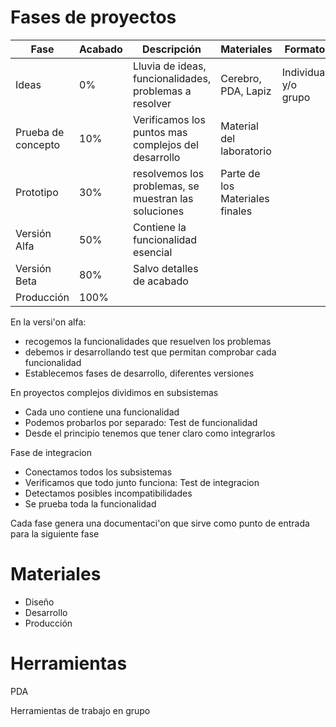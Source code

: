 # Fases de proyectos

|Fase| Acabado|Descripción |Materiales | Formato
|---|---|---|---|---
|Ideas|0%| Lluvia de ideas, funcionalidades, problemas a resolver| Cerebro, PDA, Lapiz| Individual y/o grupo
|Prueba de concepto|10%|Verificamos los puntos mas complejos del desarrollo|Material del laboratorio||
|Prototipo|30%|resolvemos los problemas, se muestran las soluciones|Parte de los Materiales finales||
|Versión Alfa|50%|Contiene la funcionalidad esencial|||
|Versión Beta|80%|Salvo detalles de acabado|||
|Producción|100%|||||



En la  versi'on alfa:
* recogemos la funcionalidades que resuelven los problemas
* debemos ir desarrollando test que permitan comprobar cada funcionalidad
* Establecemos fases de desarrollo, diferentes versiones


En proyectos complejos dividimos en subsistemas
* Cada uno contiene una funcionalidad
* Podemos probarlos por separado: Test de funcionalidad
* Desde el principio tenemos que tener claro como integrarlos


Fase de integracion
* Conectamos todos los subsistemas
* Verificamos que todo junto funciona: Test de integracion
* Detectamos posibles incompatibilidades
* Se prueba toda la funcionalidad


Cada fase genera una documentaci'on que sirve como punto de entrada para la siguiente fase

# Materiales

* Diseño
* Desarrollo
* Producción


# Herramientas

PDA

Herramientas de trabajo en grupo
